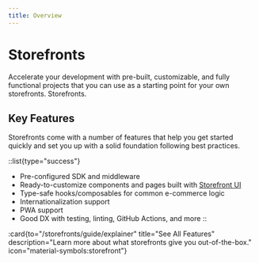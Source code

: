 ```yaml
---
title: Overview
---
```

# Storefronts

Accelerate your development with pre-built, customizable, and fully functional projects that you can use as a starting point for your own storefronts. Storefronts.

## Key Features

Storefronts come with a number of features that help you get started quickly and set you up with a solid foundation following best practices. 

::list{type="success"}
- Pre-configured SDK and middleware
- Ready-to-customize components and pages built with [Storefront UI](https://docs.storefrontui.io)
- Type-safe hooks/composables for common e-commerce logic
- Internationalization support
- PWA support
- Good DX with testing, linting, GitHub Actions, and more
::

:card{to="/storefronts/guide/explainer" title="See All Features" description="Learn more about what storefronts give you out-of-the-box." icon="material-symbols:storefront"}
